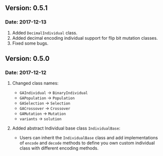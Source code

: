 ## Version: 0.5.1
### Date: 2017-12-13
1. Added `DecimalIndividual` class.
2. Added decimal encoding individual support for flip bit mutation classes.
3. Fixed some bugs.

## Version: 0.5.0
### Date: 2017-12-12
1. Changed class names:
    - `GAIndividual` -> `BinaryIndividual`
    - `GAPopulation` -> `Population`
    - `GASelection` -> `Selection`
    - `GACrossover` -> `Crossover`
    - `GAMutation` -> `Mutation`
    - `variants` -> `solution`

2. Added abstract Individual base class `IndividualBase`:
    - Users can inherit the `IndividualBase` class and add implementations of `encode` and `decode` methods to define you own custom individual class with different encoding methods.
